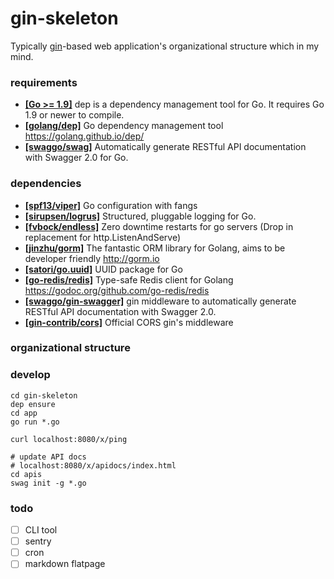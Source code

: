 # gin-skeleton

Typically [gin](https://github.com/gin-gonic/gin)-based web application's organizational structure which in my mind.


### requirements

- **[[Go >= 1.9]](https://golang.org/doc/devel/release.html)**  dep is a dependency management tool for Go. It requires Go 1.9 or newer to compile.
- **[[golang/dep]](https://github.com/golang/dep)**  Go dependency management tool <https://golang.github.io/dep/>
- **[[swaggo/swag]](https://github.com/swaggo/swag)**  Automatically generate RESTful API documentation with Swagger 2.0 for Go.


### dependencies

- **[[spf13/viper]](https://github.com/spf13/viper)**  Go configuration with fangs
- **[[sirupsen/logrus]](https://github.com/sirupsen/logrus)**  Structured, pluggable logging for Go.
- **[[fvbock/endless]](https://github.com/fvbock/endless)**  Zero downtime restarts for go servers (Drop in replacement for http.ListenAndServe)
- **[[jinzhu/gorm]](https://github.com/jinzhu/gorm)**  The fantastic ORM library for Golang, aims to be developer friendly <http://gorm.io>
- **[[satori/go.uuid]](https://github.com/satori/go.uuid)** UUID package for Go
- **[[go-redis/redis]](https://github.com/go-redis/redis)**  Type-safe Redis client for Golang <https://godoc.org/github.com/go-redis/redis>
- **[[swaggo/gin-swagger]](https://github.com/swaggo/gin-swagger)**  gin middleware to automatically generate RESTful API documentation with Swagger 2.0.
- **[[gin-contrib/cors]](https://github.com/gin-contrib/cors)**  Official CORS gin's middleware

### organizational structure


### develop

    cd gin-skeleton
    dep ensure
    cd app
    go run *.go

    curl localhost:8080/x/ping

    # update API docs
    # localhost:8080/x/apidocs/index.html
    cd apis
    swag init -g *.go

### todo

- [ ] CLI tool
- [ ] sentry
- [ ] cron
- [ ] markdown flatpage
